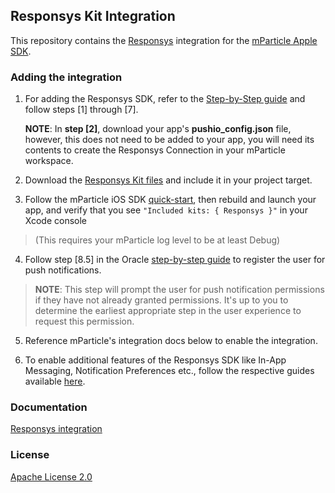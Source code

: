 ## Responsys Kit Integration

This repository contains the [Responsys](https://docs.oracle.com/cloud/latest/marketingcs_gs/OMCFB/) integration for the [mParticle Apple SDK](https://github.com/mParticle/mparticle-apple-sdk).

### Adding the integration
1. For adding the Responsys SDK, refer to  the [Step-by-Step guide](https://docs.oracle.com/cloud/latest/marketingcs_gs/OMCFA/ios/step-by-step/) and follow steps [1] through [7].

	**NOTE**: In **step [2]**, download your app's **pushio_config.json** file, however, this does not need to be added to your app, you will need its contents to create the Responsys Connection in your mParticle workspace. 

2. Download the [Responsys Kit files](https://github.com/mparticle-integrations/mparticle-apple-integration-responsys/tree/master/mParticle-Responsys) and include it in your project target.

3. Follow the mParticle iOS SDK [quick-start](https://github.com/mParticle/mparticle-apple-sdk), then rebuild and launch your app, and verify that you see `"Included kits: { Responsys }"` in your Xcode console 

> (This requires your mParticle log level to be at least Debug)

4. Follow step [8.5] in the Oracle [step-by-step guide](https://docs.oracle.com/cloud/latest/marketingcs_gs/OMCFA/ios/step-by-step/) to register the user for push notifications. 

> **NOTE**:  This step will prompt the user for push notification permissions if they have not already granted permissions. It's up to you to determine the earliest appropriate step in the user experience to request this permission.

5. Reference mParticle's integration docs below to enable the integration.

6. To enable additional features of the Responsys SDK like In-App Messaging, Notification Preferences etc., follow the respective guides available [here](https://docs.oracle.com/cloud/latest/marketingcs_gs/OMCFB/ios/).


### Documentation

[Responsys integration](https://docs.mparticle.com/integrations/oracle-responsys/event/)

### License

[Apache License 2.0](http://www.apache.org/licenses/LICENSE-2.0)

